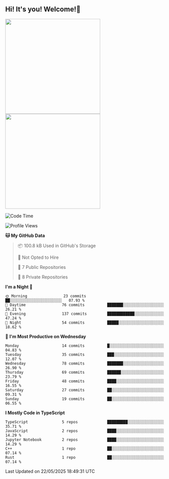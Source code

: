 ## Hi! It's you! Welcome!👋
<p align="left">  
  <img src="https://github-readme-stats.vercel.app/api/top-langs/?username=Shanshuimei&theme=transparent&hide_border=true" style="height: 300px;" />  
  <img src="https://github-readme-stats.vercel.app/api/wakatime?username=Shanshuimei&theme=transparent&hide_border=true&layout=compact&langs_count=22" style="height: 300px;" />
</p>

<!--START_SECTION:waka-->
![Code Time](http://img.shields.io/badge/Code%20Time-298%20hrs%2031%20mins-blue)

![Profile Views](http://img.shields.io/badge/Profile%20Views-0-blue)

**🐱 My GitHub Data** 

> 📦 100.8 kB Used in GitHub's Storage 
 > 
> 🚫 Not Opted to Hire
 > 
> 📜 7 Public Repositories 
 > 
> 🔑 8 Private Repositories 
 > 
**I'm a Night 🦉** 

```text
🌞 Morning                23 commits          ██░░░░░░░░░░░░░░░░░░░░░░░   07.93 % 
🌆 Daytime                76 commits          ███████░░░░░░░░░░░░░░░░░░   26.21 % 
🌃 Evening                137 commits         ████████████░░░░░░░░░░░░░   47.24 % 
🌙 Night                  54 commits          █████░░░░░░░░░░░░░░░░░░░░   18.62 % 
```
📅 **I'm Most Productive on Wednesday** 

```text
Monday                   14 commits          █░░░░░░░░░░░░░░░░░░░░░░░░   04.83 % 
Tuesday                  35 commits          ███░░░░░░░░░░░░░░░░░░░░░░   12.07 % 
Wednesday                78 commits          ███████░░░░░░░░░░░░░░░░░░   26.90 % 
Thursday                 69 commits          ██████░░░░░░░░░░░░░░░░░░░   23.79 % 
Friday                   48 commits          ████░░░░░░░░░░░░░░░░░░░░░   16.55 % 
Saturday                 27 commits          ██░░░░░░░░░░░░░░░░░░░░░░░   09.31 % 
Sunday                   19 commits          ██░░░░░░░░░░░░░░░░░░░░░░░   06.55 % 
```


**I Mostly Code in TypeScript** 

```text
TypeScript               5 repos             █████████░░░░░░░░░░░░░░░░   35.71 % 
JavaScript               2 repos             ████░░░░░░░░░░░░░░░░░░░░░   14.29 % 
Jupyter Notebook         2 repos             ████░░░░░░░░░░░░░░░░░░░░░   14.29 % 
C++                      1 repo              ██░░░░░░░░░░░░░░░░░░░░░░░   07.14 % 
Rust                     1 repo              ██░░░░░░░░░░░░░░░░░░░░░░░   07.14 % 
```




 Last Updated on 22/05/2025 18:49:31 UTC
<!--END_SECTION:waka-->
